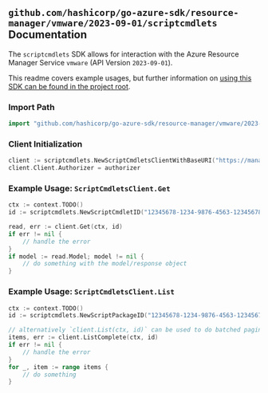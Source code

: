 
## `github.com/hashicorp/go-azure-sdk/resource-manager/vmware/2023-09-01/scriptcmdlets` Documentation

The `scriptcmdlets` SDK allows for interaction with the Azure Resource Manager Service `vmware` (API Version `2023-09-01`).

This readme covers example usages, but further information on [using this SDK can be found in the project root](https://github.com/hashicorp/go-azure-sdk/tree/main/docs).

### Import Path

```go
import "github.com/hashicorp/go-azure-sdk/resource-manager/vmware/2023-09-01/scriptcmdlets"
```


### Client Initialization

```go
client := scriptcmdlets.NewScriptCmdletsClientWithBaseURI("https://management.azure.com")
client.Client.Authorizer = authorizer
```


### Example Usage: `ScriptCmdletsClient.Get`

```go
ctx := context.TODO()
id := scriptcmdlets.NewScriptCmdletID("12345678-1234-9876-4563-123456789012", "example-resource-group", "privateCloudValue", "scriptPackageValue", "scriptCmdletValue")

read, err := client.Get(ctx, id)
if err != nil {
	// handle the error
}
if model := read.Model; model != nil {
	// do something with the model/response object
}
```


### Example Usage: `ScriptCmdletsClient.List`

```go
ctx := context.TODO()
id := scriptcmdlets.NewScriptPackageID("12345678-1234-9876-4563-123456789012", "example-resource-group", "privateCloudValue", "scriptPackageValue")

// alternatively `client.List(ctx, id)` can be used to do batched pagination
items, err := client.ListComplete(ctx, id)
if err != nil {
	// handle the error
}
for _, item := range items {
	// do something
}
```
